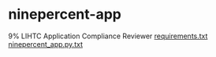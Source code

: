 # ninepercent-app
9% LIHTC Application Compliance Reviewer
[requirements.txt](https://github.com/user-attachments/files/21372345/requirements.txt)
[ninepercent_app.py.txt](https://github.com/user-attachments/files/21372348/ninepercent_app.py.txt)
